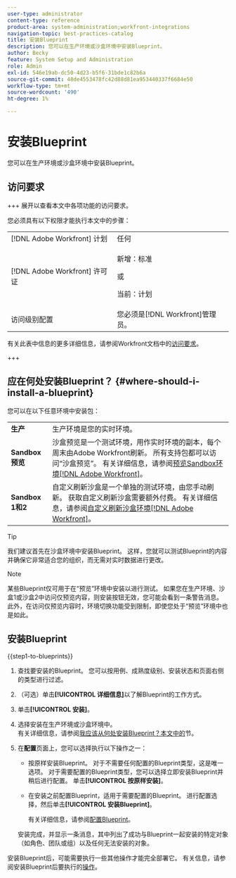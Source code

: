 ```yaml
---
user-type: administrator
content-type: reference
product-area: system-administration;workfront-integrations
navigation-topic: best-practices-catalog
title: 安装Blueprint
description: 您可以在生产环境或沙盒环境中安装Blueprint。
author: Becky
feature: System Setup and Administration
role: Admin
exl-id: 546e19ab-dc50-4d23-b5f6-31bde1c82b6a
source-git-commit: 48de4553478fc42d88d81ea953440337f6684e50
workflow-type: tm+mt
source-wordcount: '490'
ht-degree: 1%

---
```


# 安装Blueprint

<!-- Audited: 5/2025 -->

您可以在生产环境或沙盒环境中安装Blueprint。

## 访问要求

+++ 展开以查看本文中各项功能的访问要求。

您必须具有以下权限才能执行本文中的步骤：

<table style="table-layout:auto"> 
 <col> 
 <col> 
 <tbody> 
  <tr> 
   <td role="rowheader">[!DNL Adobe Workfront] 计划</td> 
   <td>任何</td> 
  </tr> 
  <tr> 
   <td role="rowheader">[!DNL Adobe Workfront] 许可证</td> 
   <td>
   <p>新增：标准</p>
   <p>或</p>
   <p>当前：计划</p></td> 
  </tr> 
  <tr> 
   <td role="rowheader">访问级别配置</td> 
   <td>您必须是[!DNL Workfront]管理员。 </td> 
  </tr> 
 </tbody> 
</table>

有关此表中信息的更多详细信息，请参阅Workfront文档中的[访问要求](/help/quicksilver/administration-and-setup/add-users/access-levels-and-object-permissions/access-level-requirements-in-documentation.md)。

+++

## 应在何处安装Blueprint？ {#where-should-i-install-a-blueprint}

您可以在以下任意环境中安装包：

<table style="table-layout:auto">
        <tr>
        <td><strong>生产</strong></td>
        <td>生产环境是您的实时环境。</td>
    </tr>
    <tr>
        <td><strong>Sandbox 预览</strong></td>
        <td>沙盒预览是一个测试环境，用作实时环境的副本，每个周末由Adobe Workfront刷新。 所有支持包都可以访问“沙盒预览”。 有关详细信息，请参阅<a href="../../administration-and-setup/set-up-workfront/workfront-testing-environments/wf-preview-sandbox-environment.md">预览Sandbox环境[!DNL Adobe Workfront]</a>。</td>
    </tr>
    <tr>
        <td><strong>Sandbox 1和2</strong></td>
        <td>自定义刷新沙盒是一个单独的测试环境，由您手动刷新。 获取自定义刷新沙盒需要额外付费。 有关详细信息，请参阅<a href="../../administration-and-setup/set-up-workfront/workfront-testing-environments/wf-custom-refresh-sandbox-environment.md">自定义刷新沙盒环境[!DNL Adobe Workfront]</a>。</td>
    </tr>
</table>

>[!TIP]
>
>我们建议首先在沙盒环境中安装Blueprint。 这样，您就可以测试Blueprint的内容并确保它非常适合您的组织，而无需对实时数据进行更改。

>[!NOTE]
>
>某些Blueprint仅可用于在“预览”环境中安装以进行测试。 如果您在生产环境、沙盒1或沙盒2中访问仅预览内容，则安装按钮无效，您可能会看到一条警告消息。\
>此外，在访问仅预览内容时，环境切换功能受到限制，即使您处于“预览”环境中也是如此。

## 安装Blueprint

{{step1-to-blueprints}}

1. 查找要安装的Blueprint。 您可以按用例、成熟度级别、安装状态和页面右侧的类型进行过滤。
1. （可选）单击&#x200B;**[!UICONTROL 详细信息]**&#x200B;以了解Blueprint的工作方式。
1. 单击&#x200B;**[!UICONTROL 安装]**。
1. 选择安装在生产环境或沙盒环境中。\
   有关详细信息，请参阅[我应该从何处安装Blueprint？本文中的](#where-should-i-install-a-blueprint)节。
1. 在&#x200B;**配置**&#x200B;页面上，您可以选择执行以下操作之一：

   * 按原样安装Blueprint。 对于不需要任何配置的Blueprint类型，这是唯一选项。 对于需要配置的Blueprint类型，您可以选择立即安装Blueprint并稍后进行配置。 单击&#x200B;**[!UICONTROL 按原样安装]**。
   * 在安装之前配置Blueprint，适用于需要配置的Blueprint。 进行配置选择，然后单击&#x200B;**[!UICONTROL 安装Blueprint]**。

     有关详细信息，请参阅[配置Blueprint](../../administration-and-setup/blueprints/configure-template-package.md)。

   安装完成，并显示一条消息，其中列出了成功与Blueprint一起安装的特定对象（如角色、团队或组）以及任何无法安装的对象。

安装Blueprint后，可能需要执行一些其他操作才能完全部署它。 有关信息，请参阅安装Blueprint后要执行的[操作](../../administration-and-setup/blueprints/best-next-actions-after-install.md)。
